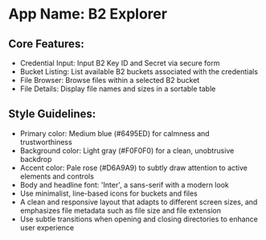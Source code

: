# **App Name**: B2 Explorer

## Core Features:

- Credential Input: Input B2 Key ID and Secret via secure form
- Bucket Listing: List available B2 buckets associated with the credentials
- File Browser: Browse files within a selected B2 bucket
- File Details: Display file names and sizes in a sortable table

## Style Guidelines:

- Primary color: Medium blue (#6495ED) for calmness and trustworthiness
- Background color: Light gray (#F0F0F0) for a clean, unobtrusive backdrop
- Accent color: Pale rose (#D6A9A9) to subtly draw attention to active elements and controls
- Body and headline font: 'Inter', a sans-serif with a modern look
- Use minimalist, line-based icons for buckets and files
- A clean and responsive layout that adapts to different screen sizes, and emphasizes file metadata such as file size and file extension
- Use subtle transitions when opening and closing directories to enhance user experience